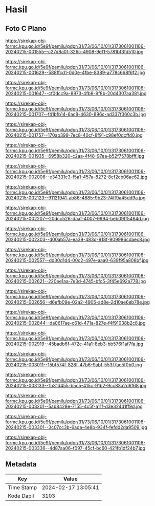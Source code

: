 # Hasil

## Foto C Plano

https://sirekap-obj-formc.kpu.go.id/5e9f/pemilu/pdpr/31/73/06/10/01/3173061001106-20240215-001555--c27d8a0f-326c-4908-9e11-5781bf3fd510.jpg

https://sirekap-obj-formc.kpu.go.id/5e9f/pemilu/pdpr/31/73/06/10/01/3173061001106-20240215-001629--588ffcd1-0d0e-4fbe-8389-a778c668f6f2.jpg

https://sirekap-obj-formc.kpu.go.id/5e9f/pemilu/pdpr/31/73/06/10/01/3173061001106-20240215-001647--cf0dcc9a-8973-4fb8-9f8b-20d4307aa381.jpg

https://sirekap-obj-formc.kpu.go.id/5e9f/pemilu/pdpr/31/73/06/10/01/3173061001106-20240215-001707--f41bfb14-6ac8-4630-896c-ad337f360c3b.jpg

https://sirekap-obj-formc.kpu.go.id/5e9f/pemilu/pdpr/31/73/06/10/01/3173061001106-20240215-001757--170ab399-7ec8-40cf-8f91-c98ef0dcffd0.jpg

https://sirekap-obj-formc.kpu.go.id/5e9f/pemilu/pdpr/31/73/06/10/01/3173061001106-20240215-001935--6958b320-c2aa-4f48-97ea-b52f7578bfff.jpg

https://sirekap-obj-formc.kpu.go.id/5e9f/pemilu/pdpr/31/73/06/10/01/3173061001106-20240215-002006--e34331c3-f5a1-457a-8272-8cf2cb06ac62.jpg

https://sirekap-obj-formc.kpu.go.id/5e9f/pemilu/pdpr/31/73/06/10/01/3173061001106-20240215-002123--91121941-ab86-4885-9b23-74ff9a45dd9a.jpg

https://sirekap-obj-formc.kpu.go.id/5e9f/pemilu/pdpr/31/73/06/10/01/3173061001106-20240215-002207--20dcc526-daaf-4007-9994-beb09ff5484d.jpg

https://sirekap-obj-formc.kpu.go.id/5e9f/pemilu/pdpr/31/73/06/10/01/3173061001106-20240215-002303--d00ab57a-ea39-483d-918f-909986cdaec8.jpg

https://sirekap-obj-formc.kpu.go.id/5e9f/pemilu/pdpr/31/73/06/10/01/3173061001106-20240215-002557--dd30d1d4-00c2-497e-aaa0-639f95a808bf.jpg

https://sirekap-obj-formc.kpu.go.id/5e9f/pemilu/pdpr/31/73/06/10/01/3173061001106-20240215-002621--220ee1aa-7e3d-4745-bfc5-3f45e692a778.jpg

https://sirekap-obj-formc.kpu.go.id/5e9f/pemilu/pdpr/31/73/06/10/01/3173061001106-20240215-002656--d6efb09e-02a2-4905-ad8e-2d10ae6eb78e.jpg

https://sirekap-obj-formc.kpu.go.id/5e9f/pemilu/pdpr/31/73/06/10/01/3173061001106-20240215-002844--da0617ae-c61d-471a-827e-f4f91038b2c8.jpg

https://sirekap-obj-formc.kpu.go.id/5e9f/pemilu/pdpr/31/73/06/10/01/3173061001106-20240215-002919--45badb6f-472c-41a1-8eb3-bb576f1af7fa.jpg

https://sirekap-obj-formc.kpu.go.id/5e9f/pemilu/pdpr/31/73/06/10/01/3173061001106-20240215-003011--15bf574f-828f-47b6-9abf-553f7ac5f0b0.jpg

https://sirekap-obj-formc.kpu.go.id/5e9f/pemilu/pdpr/31/73/06/10/01/3173061001106-20240215-003133--1b31d455-b5c5-415c-91b2-9cc83a2d6f68.jpg

https://sirekap-obj-formc.kpu.go.id/5e9f/pemilu/pdpr/31/73/06/10/01/3173061001106-20240215-003201--5ab8428e-7155-4c5f-a11f-d3e324d1ff9d.jpg

https://sirekap-obj-formc.kpu.go.id/5e9f/pemilu/pdpr/31/73/06/10/01/3173061001106-20240215-003301--3c07cc3b-6ada-4e8b-934f-fefdd2da9509.jpg

https://sirekap-obj-formc.kpu.go.id/5e9f/pemilu/pdpr/31/73/06/10/01/3173061001106-20240215-003336--4d87aa06-f097-45cf-bc60-421fb1df24b7.jpg


## Metadata

| Key        | Value               |
| ---------- | ------------------- |
| Time Stamp | 2024-02-17 13:05:41 |
| Kode Dapil | 3103                |



